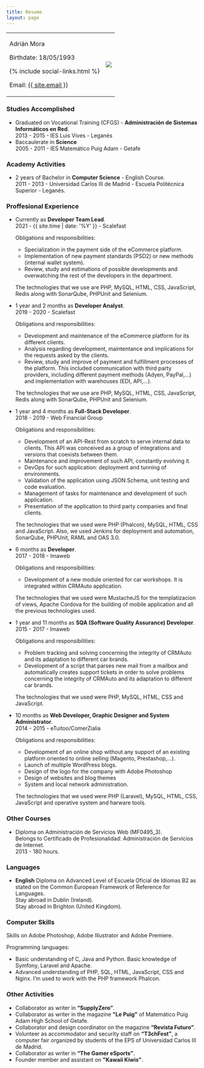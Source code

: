 ```yaml
---
title: Resume
layout: page
---
```


<table>
    <tbody>
        <tr>
            <td>
                <p>Adrián Mora</p>
                <p>Birthdate: 18/05/1993</p>
              {% include social-links.html %}
              <p id='email'>Email: <a href="mailto:{{ site.email }}">{{ site.email }}</a></p>
            </td>
            <td>
                <img src="{{ site.picture }}" />
            </td>
        </tr>
    </tbody>
</table>

### Studies Accomplished
 * Graduated on Vocational Training (CFGS) - **Administración de Sistemas Informáticos en Red**.   
   2013 - 2015 - IES Luis Vives - Leganés
 * Baccaulerate in **Science**   
   2005 - 2011 - IES Matemático Puig Adam - Getafe

### Academy Activities
 * 2 years of Bachelor in **Computer Science** - English Course.   
   2011 - 2013 - Universidad Carlos III de Madrid - Escuela Politécnica Superior - Leganés.

### Proffesional Experience
 * Currently as **Developer Team Lead**.  
   2021 - {{ site.time | date: '%Y' }} - Scalefast

   Obligations and responsibilities:
   * Specialization in the payment side of the eCommerce platform.
   * Implementation of new payment standards (PSD2) or new methods (internal wallet system).
   * Review, study and estimations of possible developments and overwatching the rest of the developers in the department.

   The technologies that we use are PHP, MySQL, HTML, CSS, JavaScript, Redis along with SonarQube, PHPUnit and Selenium.

 * 1 year and 2 months as **Developer Analyst**.  
   2019 - 2020 - Scalefast

   Obligations and responsibilities:
   * Development and maintenance of the eCommerce platform for its different clients.
   * Analysis regarding development, maintentance and implications for the requests asked by the clients.
   * Review, study and improve of payment and fulfillment processes of the platform. This included communication with third party providers, including different payment methods (Adyen, PayPal,...) and implementation with warehouses (EDI, API,...).

   The technologies that we use are PHP, MySQL, HTML, CSS, JavaScript, Redis along with SonarQube, PHPUnit and Selenium.
   
 * 1 year and 4 months as **Full-Stack Developer**.   
   2018 - 2019 - Web Financial Group

   Obligations and responsibilities:
   * Development of an API-Rest from scratch to serve internal data to clients. This API was conceived as a group of integrations and versions that coexists between them.
   * Maintenance and improvement of such API, constantly evolving it.
   * DevOps for such application: deployment and tunning of environments.
   * Validation of the application using JSON Schema, unit testing and code evaluation.
   * Management of tasks for maintenance and development of such application.
   * Presentation of the application to third party companies and final clients.

   The technologies that we used were PHP (Phalcon), MySQL, HTML, CSS and JavaScript. Also, we used Jenkins for deployment and automation, SonarQube, PHPUnit, RAML and OAS 3.0.
   
 * 6 months as **Developer**.   
   2017 - 2018 - Imaweb   

   Obligations and responsibilities:
   * Development of a new module oriented for car workshops. It is integrated within CRMAuto application.

   The technologies that we used were MustacheJS for the templatizacion of views, Apache Cordova for the building of mobile application and all the previous technologies used.
   
 * 1 year and 11 months as **SQA (Software Quality Assurance) Developer**.  
   2015 - 2017 - Imaweb   

   Obligations and responsibilities:
   * Problem tracking and solving concerning the integrity of CRMAuto and its adaptation to different car brands.
   * Development of a script that parses new mail from a mailbox and automatically creates support tickets in order to solve problems concerning the integrity of CRMAuto and its adaptation to different car brands.   

   The technologies that we used were PHP, MySQL, HTML, CSS and JavaScript.

 * 10 months as **Web Developer, Graphic Designer and System Administrator**.   
   2014 - 2015 - eTuitoo/ComerZialia   
      
   Obligations and responsibilities:
   * Development of an online shop without any support of an existing platform oriented to online selling (Magento, Prestashop,…).
   * Launch of multiple WordPress blogs.
   * Design of the logo for the company with Adobe Photoshop
   * Design of websites and blog themes
   * System and local network administration.   

   The technologies that we used were PHP (Laravel), MySQL, HTML, CSS, JavaScript and operative system and harware tools.

### Other Courses
 * Diploma on Administración de Servicios Web (MF0495_3).   
   Belongs to Certificado de Profesionalidad: Administración de Servicios de
Internet.   
   2013 - 180 hours.

### Languages
 * **English** Diploma on Advanced Level of Escuela Oficial de Idiomas B2 as stated on the Common
European Framework of Reference for Languages.   
   Stay abroad in Dublin (Ireland).   
   Stay abroad in Brighton (United Kingdom).   

### Computer Skills
Skills on Adobe Photoshop, Adobe Illustrator and Adobe Premiere.

Programming languages:  
 * Basic understanding of C, Java and Python. Basic knowledge of Symfony, Laravel and Apache.
 * Advanced understanding of PHP, SQL, HTML, JavaScript, CSS and Nginx. I’m used to work with the PHP framework Phalcon. 

### Other Activities
* Collaborator as writer in **“SupplyZero”**.
* Collaborator as writer in the magazine **"Le Puig"** of Matemático Puig Adam High School of Getafe.
 * Collaborator and design coordinator on the magazine **“Revista Futuro”**.
 * Volunteer as accommodator and security staff on **“T3chFest”**, a computer fair organized by students of the EPS of Universidad Carlos III de Madrid.
 * Collaborator as writer in **“The Gamer eSports”**.
 * Founder member and assistant on **"Kawaii Kiwis"**.
